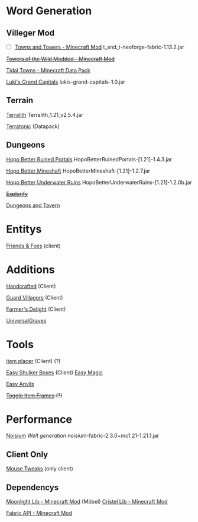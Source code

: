 # Word Generation

## Villeger Mod

-[ ] [Towns and Towers - Minecraft Mod](https://modrinth.com/mod/towns-and-towers) t_and_t-neoforge-fabric-1.13.2.jar

~~[Towers of the Wild Modded - Minecraft Mod](https://modrinth.com/mod/totw-modded)~~

[Tidal Towns - Minecraft Data Pack](https://modrinth.com/datapack/tidal-towns/versions)

[Luki's Grand Capitals](https://modrinth.com/datapack/lukis-grand-capitals/versions) lukis-grand-capitals-1.0.jar

## Terrain

[Terralith](https://modrinth.com/mod/terralith/versions) Terralith_1.21_v2.5.4.jar

[Terratonic](https://modrinth.com/datapack/terratonic) (Datapack)

## Dungeons

[Hopo Better Ruined Portals](https://modrinth.com/datapack/hopo-better-ruined-portals) HopoBetterRuinedPortals-[1.21]-1.4.3.jar

[Hopo Better Mineshaft](https://modrinth.com/datapack/hopo-better-mineshaft) HopoBetterMineshaft-[1.21]-1.2.7.jar

[Hopo Better Underwater Ruins](https://modrinth.com/datapack/hopo-better-underwater-ruins) HopoBetterUnderwaterRuins-[1.21]-1.2.0b.jar

~~[Explorify](https://modrinth.com/datapack/explorify)~~

[Dungeons and Tavern](https://modrinth.com/datapack/dungeons-and-taverns)

# Entitys

[Friends & Foes](https://modrinth.com/mod/friends-and-foes-forge) (client)

# Additions

[Handcrafted](https://modrinth.com/mod/handcrafted/versions) (Client)

[Guard Villagers](https://modrinth.com/mod/guard-villagers-(fabricquilt)/versions) (Client)

[Farmer's Delight](https://modrinth.com/mod/farmers-delight-fabric/versions) (Client)

[UniversalGraves](https://github.com/Patbox/UniversalGraves)

# Tools

[item placer](https://modrinth.com/mod/item-placer/versions) (Client) (?)

[Easy Shulker Boxes](https://modrinth.com/mod/easy-shulker-boxes) (Client) [Easy Magic](https://modrinth.com/mod/easy-magic)

[Easy Anvils](https://modrinth.com/mod/easy-anvils)

~~[Toggle Item Frames](https://modrinth.com/mod/toggle-item-frames/version/vuXAkBNE) (?)~~

# Performance

[Noisium](https://modrinth.com/mod/noisium) *Welt generation* noisium-fabric-2.3.0+mc1.21-1.21.1.jar

## Client Only

[Mouse Tweaks](https://modrinth.com/mod/mouse-tweaks) (only client)

## Dependencys

[Moonlight Lib - Minecraft Mod](https://modrinth.com/mod/moonlight) (Möbel)
[Cristel Lib - Minecraft Mod](https://modrinth.com/mod/cristel-lib/versions)

[Fabric API - Minecraft Mod](https://modrinth.com/mod/fabric-api/)
